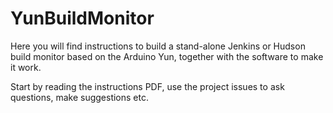 YunBuildMonitor
===============

Here you will find instructions to build a stand-alone Jenkins or Hudson build monitor based on the Arduino Yun, together with the software to make it work. 

Start by reading the instructions PDF, use the project issues to ask questions, make suggestions etc.
